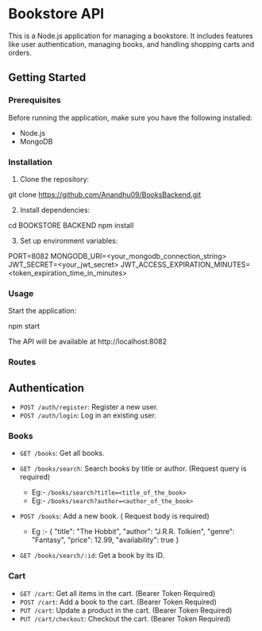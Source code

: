 # Bookstore API

This is a Node.js application for managing a bookstore. It includes features like user authentication, managing books, and handling shopping carts and orders.

## Getting Started

### Prerequisites

Before running the application, make sure you have the following installed:

- Node.js
- MongoDB

### Installation

1. Clone the repository:


git clone https://github.com/Anandhu09/BooksBackend.git

2. Install dependencies:

cd BOOKSTORE BACKEND
npm install

3. Set up environment variables:

PORT=8082
MONGODB_URI=<your_mongodb_connection_string> 
JWT_SECRET=<your_jwt_secret> 
JWT_ACCESS_EXPIRATION_MINUTES=<token_expiration_time_in_minutes>

### Usage

Start the application:

npm start

The API will be available at http://localhost:8082

### Routes

## Authentication

 - `POST /auth/register`: Register a new user.
 - `POST /auth/login`: Log in an existing user.

### Books

 - `GET /books`: Get all books.
 - `GET /books/search`: Search books by title or author. (Request query is required)
    - Eg:-  `/books/search?title=<title_of_the_book>` 
    - Eg:-  `/books/search?author=<author_of_the_book>`
 - `POST /books`: Add a new book. ( Request body is required)
    - Eg :- {
             "title": "The Hobbit",
             "author": "J.R.R. Tolkien",
             "genre": "Fantasy",
             "price": 12.99,
             "availability": true
            }

 - `GET /books/search/:id`: Get a book by its ID.

### Cart

 - `GET /cart`: Get all items in the cart. (Bearer Token Required)
 - `POST /cart`: Add a book to the cart.  (Bearer Token Required)
 - `PUT /cart`: Update a product in the cart. (Bearer Token Required)
 - `PUT /cart/checkout`: Checkout the cart. (Bearer Token Required)



